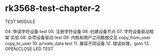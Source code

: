 # rk3568-test-chapter-2
TEST MODULE

04: 申请字符设备 test
05: 注册字符设备
06: 创建设备节点
07: 字符设备驱动框架 实验
08: 杂项设备驱动 test
09: 内核和用户之间数据交互
    copy_from_user
    copy_to_user
10: private_data test
11. 兼容不同设备
12. 错误处理，goto 
13. OPEN/CLOSE LED TEST
